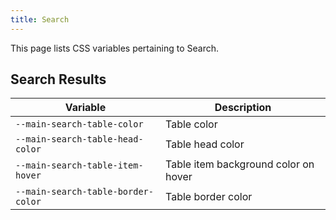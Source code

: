 ```yaml
---
title: Search
---
```


This page lists CSS variables pertaining to Search.

Search Results
---

| Variable | Description |
| -------- | -------- |
| `--main-search-table-color` | Table color |
| `--main-search-table-head-color` | Table head color |
| `--main-search-table-item-hover` | Table item background color on hover |
| `--main-search-table-border-color` | Table border color |
